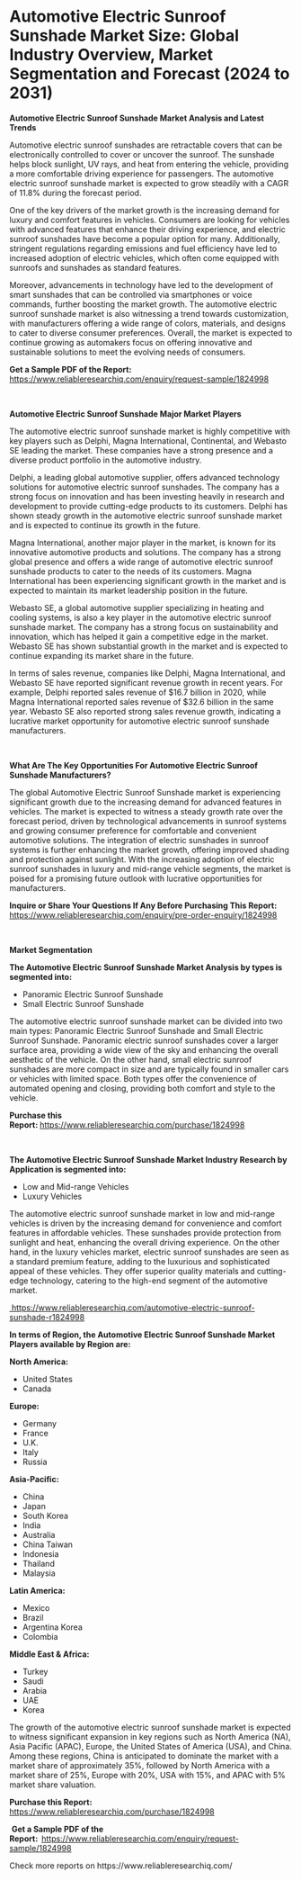 <p><h1>Automotive Electric Sunroof Sunshade Market Size: Global Industry Overview, Market Segmentation and Forecast (2024 to 2031)</h1></p><p><strong>Automotive Electric Sunroof Sunshade Market Analysis and Latest Trends</strong></p>
<p><p>Automotive electric sunroof sunshades are retractable covers that can be electronically controlled to cover or uncover the sunroof. The sunshade helps block sunlight, UV rays, and heat from entering the vehicle, providing a more comfortable driving experience for passengers. The automotive electric sunroof sunshade market is expected to grow steadily with a CAGR of 11.8% during the forecast period.</p><p>One of the key drivers of the market growth is the increasing demand for luxury and comfort features in vehicles. Consumers are looking for vehicles with advanced features that enhance their driving experience, and electric sunroof sunshades have become a popular option for many. Additionally, stringent regulations regarding emissions and fuel efficiency have led to increased adoption of electric vehicles, which often come equipped with sunroofs and sunshades as standard features.</p><p>Moreover, advancements in technology have led to the development of smart sunshades that can be controlled via smartphones or voice commands, further boosting the market growth. The automotive electric sunroof sunshade market is also witnessing a trend towards customization, with manufacturers offering a wide range of colors, materials, and designs to cater to diverse consumer preferences. Overall, the market is expected to continue growing as automakers focus on offering innovative and sustainable solutions to meet the evolving needs of consumers.</p></p>
<p><strong>Get a Sample PDF of the Report:&nbsp;</strong> <a href="https://www.reliableresearchiq.com/enquiry/request-sample/1824998">https://www.reliableresearchiq.com/enquiry/request-sample/1824998</a></p>
<p>&nbsp;</p>
<p><strong>Automotive Electric Sunroof Sunshade Major Market Players</strong></p>
<p><p>The automotive electric sunroof sunshade market is highly competitive with key players such as Delphi, Magna International, Continental, and Webasto SE leading the market. These companies have a strong presence and a diverse product portfolio in the automotive industry.</p><p>Delphi, a leading global automotive supplier, offers advanced technology solutions for automotive electric sunroof sunshades. The company has a strong focus on innovation and has been investing heavily in research and development to provide cutting-edge products to its customers. Delphi has shown steady growth in the automotive electric sunroof sunshade market and is expected to continue its growth in the future.</p><p>Magna International, another major player in the market, is known for its innovative automotive products and solutions. The company has a strong global presence and offers a wide range of automotive electric sunroof sunshade products to cater to the needs of its customers. Magna International has been experiencing significant growth in the market and is expected to maintain its market leadership position in the future.</p><p>Webasto SE, a global automotive supplier specializing in heating and cooling systems, is also a key player in the automotive electric sunroof sunshade market. The company has a strong focus on sustainability and innovation, which has helped it gain a competitive edge in the market. Webasto SE has shown substantial growth in the market and is expected to continue expanding its market share in the future.</p><p>In terms of sales revenue, companies like Delphi, Magna International, and Webasto SE have reported significant revenue growth in recent years. For example, Delphi reported sales revenue of $16.7 billion in 2020, while Magna International reported sales revenue of $32.6 billion in the same year. Webasto SE also reported strong sales revenue growth, indicating a lucrative market opportunity for automotive electric sunroof sunshade manufacturers.</p></p>
<p>&nbsp;</p>
<p><strong>What Are The Key Opportunities For Automotive Electric Sunroof Sunshade Manufacturers?</strong></p>
<p><p>The global Automotive Electric Sunroof Sunshade market is experiencing significant growth due to the increasing demand for advanced features in vehicles. The market is expected to witness a steady growth rate over the forecast period, driven by technological advancements in sunroof systems and growing consumer preference for comfortable and convenient automotive solutions. The integration of electric sunshades in sunroof systems is further enhancing the market growth, offering improved shading and protection against sunlight. With the increasing adoption of electric sunroof sunshades in luxury and mid-range vehicle segments, the market is poised for a promising future outlook with lucrative opportunities for manufacturers.</p></p>
<p><strong>Inquire or Share Your Questions If Any Before Purchasing This Report:</strong> <a href="https://www.reliableresearchiq.com/enquiry/pre-order-enquiry/1824998">https://www.reliableresearchiq.com/enquiry/pre-order-enquiry/1824998</a></p>
<p>&nbsp;</p>
<p><strong>Market Segmentation</strong></p>
<p><strong>The Automotive Electric Sunroof Sunshade Market Analysis by types is segmented into:</strong></p>
<p><ul><li>Panoramic Electric Sunroof Sunshade</li><li>Small Electric Sunroof Sunshade</li></ul></p>
<p><p>The automotive electric sunroof sunshade market can be divided into two main types: Panoramic Electric Sunroof Sunshade and Small Electric Sunroof Sunshade. Panoramic electric sunroof sunshades cover a larger surface area, providing a wide view of the sky and enhancing the overall aesthetic of the vehicle. On the other hand, small electric sunroof sunshades are more compact in size and are typically found in smaller cars or vehicles with limited space. Both types offer the convenience of automated opening and closing, providing both comfort and style to the vehicle.</p></p>
<p><strong>Purchase this Report:&nbsp;</strong><a href="https://www.reliableresearchiq.com/purchase/1824998">https://www.reliableresearchiq.com/purchase/1824998</a></p>
<p>&nbsp;</p>
<p><strong>The Automotive Electric Sunroof Sunshade Market Industry Research by Application is segmented into:</strong></p>
<p><ul><li>Low and Mid-range Vehicles</li><li>Luxury Vehicles</li></ul></p>
<p><p>The automotive electric sunroof sunshade market in low and mid-range vehicles is driven by the increasing demand for convenience and comfort features in affordable vehicles. These sunshades provide protection from sunlight and heat, enhancing the overall driving experience. On the other hand, in the luxury vehicles market, electric sunroof sunshades are seen as a standard premium feature, adding to the luxurious and sophisticated appeal of these vehicles. They offer superior quality materials and cutting-edge technology, catering to the high-end segment of the automotive market.</p></p>
<p><a href="https://www.reliableresearchiq.com/automotive-electric-sunroof-sunshade-r1824998">&nbsp;https://www.reliableresearchiq.com/automotive-electric-sunroof-sunshade-r1824998</a></p>
<p><strong>In terms of Region, the Automotive Electric Sunroof Sunshade Market Players available by Region are:</strong></p>
<p>
    <p> <strong> North America: </strong>
        <ul>
            <li>United States</li>
            <li>Canada</li>
        </ul>
        </p> 
    <p> <strong> Europe: </strong>
        <ul>
            <li>Germany</li>
            <li>France</li>
            <li>U.K.</li>
            <li>Italy</li>
            <li>Russia</li>
        </ul>
        </p> 
    <p> <strong> Asia-Pacific: </strong>
        <ul>
            <li>China</li>
            <li>Japan</li>
            <li>South Korea</li>
            <li>India</li>
            <li>Australia</li>
            <li>China Taiwan</li>
            <li>Indonesia</li>
            <li>Thailand</li>
            <li>Malaysia</li>
        </ul>
        </p> 
    <p> <strong> Latin America: </strong>
        <ul>
            <li>Mexico</li>
            <li>Brazil</li>
            <li>Argentina Korea</li>
            <li>Colombia</li>
        </ul>
        </p> 
    <p> <strong> Middle East & Africa: </strong>
        <ul>
            <li>Turkey</li>
            <li>Saudi</li>
            <li>Arabia</li>
            <li>UAE</li>
            <li>Korea</li>
        </ul>
    </p>
    </p>
<p><p>The growth of the automotive electric sunroof sunshade market is expected to witness significant expansion in key regions such as North America (NA), Asia Pacific (APAC), Europe, the United States of America (USA), and China. Among these regions, China is anticipated to dominate the market with a market share of approximately 35%, followed by North America with a market share of 25%, Europe with 20%, USA with 15%, and APAC with 5% market share valuation.</p></p>
<p><strong>Purchase this Report: </strong><a href="https://www.reliableresearchiq.com/purchase/1824998">https://www.reliableresearchiq.com/purchase/1824998</a></p>
<p>&nbsp;<strong>Get a Sample PDF of the Report:&nbsp;&nbsp;</strong><a href="https://www.reliableresearchiq.com/enquiry/request-sample/1824998">https://www.reliableresearchiq.com/enquiry/request-sample/1824998</a></p>
<p><strong></strong></p>
<p>Check more reports on https://www.reliableresearchiq.com/</p>